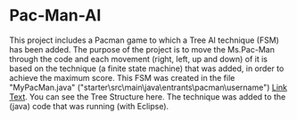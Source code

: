 # Pac-Man-AI
This project includes a Pacman game to which a Tree AI technique (FSM) has been added. The purpose of the project is to move the Ms.Pac-Man through the code and each movement (right, left, up and down) of it is based on the technique (a finite state machine) that was added, in order to achieve the maximum score.
This FSM was created in the file "MyPacMan.java" ("starter\src\main\java\entrants\pacman\username") [Link Text](starter\src\main\java\entrants\pacman\username).
You can see the Tree Structure here.
The technique was added to the (java) code that was running (with Eclipse).
